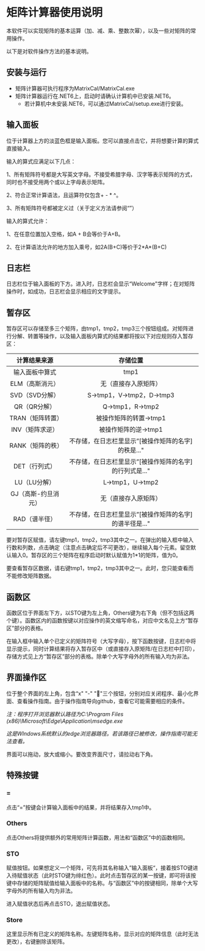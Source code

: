 # 矩阵计算器使用说明

本软件可以实现矩阵的基本运算（加、减、乘、整数次幂），以及一些对矩阵的常用操作。

以下是对软件操作方法的基本说明。

## 安装与运行

- 矩阵计算器可执行程序为MatrixCal/MatrixCal.exe
- 矩阵计算器运行在.NET6上，启动时请确认计算机中已安装.NET6。
  - 若计算机中未安装.NET6，可以通过MatrixCal/setup.exe进行安装。

## 输入面板

位于计算器上方的淡蓝色框是输入面板。您可以直接点击它，并将想要计算的算式直接输入。

输入的算式应满足以下几点：

1、所有矩阵符号都是大写英文字母。不接受希腊字母、汉字等表示矩阵的方式，同时也不接受用两个或以上字母表示矩阵。

2、符合正常计算语法，且运算符仅包含+ - * ^。

3、所有矩阵符号都被定义过（关于定义方法请参阅“”）

输入的算式允许：

1、在任意位置加入空格，如A + B会等价于A+B。

2、在计算语法允许的地方加入乘号，如2A(B+C)等价于2\*A\*(B+C)

## 日志栏

日志栏位于输入面板的下方。进入时，日志栏会显示“Welcome"字样；在对矩阵操作时，如成功，日志栏会显示相应的文字提示。

## 暂存区

暂存区可以存储至多三个矩阵，由tmp1，tmp2，tmp3三个按钮组成。对矩阵进行分解、转置等操作，以及输入面板内算式的结果都将按以下对应规则存入暂存区：

|    计算结果来源     |                        存储位置                         |
| :-----------------: | :-----------------------------------------------------: |
|   输入面板中算式    |                          tmp1                           |
|   ELM（高斯消元）   |                  无（直接存入原矩阵）                   |
|   SVD（SVD分解）    |                S->tmp1，V->tmp2，D->tmp3                |
|    QR（QR分解）     |                    Q->tmp1，R->tmp2                     |
|  TRAN（矩阵转置）   |                 被操作矩阵的转置->tmp1                  |
|   INV（矩阵求逆）   |                  被操作矩阵的逆->tmp1                   |
|  RANK（矩阵的秩）   |   不存储，在日志栏里显示”[被操作矩阵的名字]的秩是..."   |
|    DET（行列式）    | 不存储，在日志栏里显示”[被操作矩阵的名字]的行列式是..." |
|    LU（LU分解）     |                    L->tmp1，U->tmp2                     |
| GJ（高斯-约旦消元） |                  无（直接存入原矩阵）                   |
|    RAD（谱半径）    | 不存储，在日志栏里显示”[被操作矩阵的名字]的谱半径是..." |

要对暂存区赋值，请左键tmp1，tmp2，tmp3其中之一。在弹出的输入框中输入行数和列数，点击确定（注意点击确定后不可更改），继续输入每个元素。留空默认输入0。暂存区的三个矩阵在程序启动时默认赋值为1*1的矩阵，值为0。

要查看暂存区数据，请右键tmp1，tmp2，tmp3其中之一。此时，您只能查看而不能修改矩阵数据。

## 函数区

函数区位于界面左下方，以STO键为左上角，Others键为右下角（但不包括这两个键）。函数区内的函数按键以对应操作的英文缩写命名，对应中文名见上方“暂存区”部分的表格。

在输入框中输入单个已定义的矩阵符号（大写字母），按下函数按键，日志栏中将显示提示，同时计算结果将存入暂存区中（或直接存入原矩阵/在日志栏中打印），存储方式见上方“暂存区”部分的表格。除单个大写字母外的所有输入均为非法。

## 界面操作区

位于整个界面的左上角，包含“x" "-" "📃"三个按钮，分别对应关闭程序、最小化界面、查看操作指南。由于操作指南导向github，查看它可能需要相应的条件。

*注：程序打开浏览器默认路径为C:\\Program Files (x86)\\Microsoft\\Edge\\Application\\msedge.exe*

*这是WIndows系统默认的edge浏览器路径。若该路径已被修改，操作指南可能无法查看。*

界面可以拖动，放大或缩小。要改变界面尺寸，请拉动右下角。

## 特殊按键

### =

点击“=”按键会计算输入面板中的结果，并将结果存入tmp1中。

### Others

点击Others将提供额外的常用矩阵计算函数，用法和“函数区”中的函数相同。

### STO

赋值按钮。如果想定义一个矩阵，可先将其名称输入”输入面板“，接着按STO键进入待赋值状态（此时STO键为绯红色）。此时点击暂存区的某一按键，即可将该按键中存储的矩阵赋值给输入面板中的名称。与“函数区”中的按键相同，除单个大写字母外的所有输入均为非法。

进入赋值状态后再点击STO，退出赋值状态。

### Store

这里显示所有已定义的矩阵名称。左键矩阵名称，显示对应的矩阵信息（此时无法更改），右键删除该矩阵。

